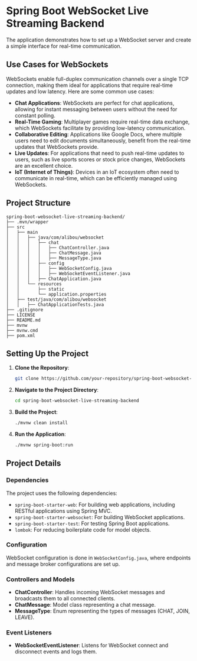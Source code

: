 # Spring Boot WebSocket Live Streaming Backend

The application demonstrates how to set up a WebSocket server and create a simple interface for real-time communication.


## Use Cases for WebSockets

WebSockets enable full-duplex communication channels over a single TCP connection, making them ideal for applications that require real-time updates and low latency. Here are some common use cases:

- **Chat Applications**: WebSockets are perfect for chat applications, allowing for instant messaging between users without the need for constant polling.
- **Real-Time Gaming**: Multiplayer games require real-time data exchange, which WebSockets facilitate by providing low-latency communication.
- **Collaborative Editing**: Applications like Google Docs, where multiple users need to edit documents simultaneously, benefit from the real-time updates that WebSockets provide.
- **Live Updates**: For applications that need to push real-time updates to users, such as live sports scores or stock price changes, WebSockets are an excellent choice.
- **IoT (Internet of Things)**: Devices in an IoT ecosystem often need to communicate in real-time, which can be efficiently managed using WebSockets.

## Project Structure

```
spring-boot-websocket-live-streaming-backend/
├── .mvn/wrapper
├── src
│   ├── main
│   │   ├── java/com/alibou/websocket
│   │   │   ├── chat
│   │   │   │   ├── ChatController.java
│   │   │   │   ├── ChatMessage.java
│   │   │   │   ├── MessageType.java
│   │   │   ├── config
│   │   │   │   ├── WebSocketConfig.java
│   │   │   │   ├── WebSocketEventListener.java
│   │   │   ├── ChatApplication.java
│   │   └── resources
│   │       ├── static
│   │       └── application.properties
│   ├── test/java/com/alibou/websocket
│   │   ├── ChatApplicationTests.java
├── .gitignore
├── LICENSE
├── README.md
├── mvnw
├── mvnw.cmd
├── pom.xml
```

## Setting Up the Project

1. **Clone the Repository**:
   ```sh
   git clone https://github.com/your-repository/spring-boot-websocket-live-streaming-backend.git
   ```

2. **Navigate to the Project Directory**:
   ```sh
   cd spring-boot-websocket-live-streaming-backend
   ```

3. **Build the Project**:
   ```sh
   ./mvnw clean install
   ```

4. **Run the Application**:
   ```sh
   ./mvnw spring-boot:run
   ```

## Project Details

### Dependencies

The project uses the following dependencies:
- `spring-boot-starter-web`: For building web applications, including RESTful applications using Spring MVC.
- `spring-boot-starter-websocket`: For building WebSocket applications.
- `spring-boot-starter-test`: For testing Spring Boot applications.
- `lombok`: For reducing boilerplate code for model objects.

### Configuration

WebSocket configuration is done in `WebSocketConfig.java`, where endpoints and message broker configurations are set up.

### Controllers and Models

- **ChatController**: Handles incoming WebSocket messages and broadcasts them to all connected clients.
- **ChatMessage**: Model class representing a chat message.
- **MessageType**: Enum representing the types of messages (CHAT, JOIN, LEAVE).

### Event Listeners

- **WebSocketEventListener**: Listens for WebSocket connect and disconnect events and logs them.

